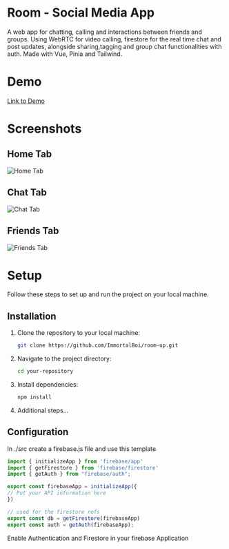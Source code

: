 # Room - Social Media App 

A web app for chatting, calling and interactions between friends and groups. Using WebRTC for video calling, firestore for the real time chat and post updates, alongside sharing,tagging and group chat functionalities with auth. Made with Vue, Pinia and Tailwind.

# Demo
<a href="https://webwhiteboard.com/board/t30RQhLyvGRsd11SbTheStiK3G2r8DEy/">Link to Demo</a>

# Screenshots

## Home Tab
![Home Tab](https://github.com/ImmortalBoi/room-up/blob/main/readme/Home%20Tab.png?raw=true)

## Chat Tab
![Chat Tab](https://github.com/ImmortalBoi/room-up/blob/main/readme/Chat%20Tab.png?raw=true)

## Friends Tab
![Friends Tab](https://github.com/ImmortalBoi/room-up/blob/main/readme/Friends%20Tab.png?raw=true)

# Setup

Follow these steps to set up and run the project on your local machine.

## Installation

1. Clone the repository to your local machine:

   ```bash
   git clone https://github.com/ImmortalBoi/room-up.git
   ```

2. Navigate to the project directory:

   ```bash
   cd your-repository
   ```

3. Install dependencies:

   ```bash
   npm install
   ```

4. Additional steps...

## Configuration

In ./src create a firebase.js file and use this template

```js
import { initializeApp } from 'firebase/app'
import { getFirestore } from 'firebase/firestore'
import { getAuth } from "firebase/auth";

export const firebaseApp = initializeApp({
// Put your API information here
})

// used for the firestore refs
export const db = getFirestore(firebaseApp)
export const auth = getAuth(firebaseApp);
```

Enable Authentication and Firestore in your firebase Application
